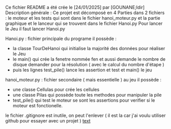 Ce fichier README a été crée le [24/01/2025] par [GOUNANE;Idir]
Description générale : 
Ce projet est décomposé en 4 Parties dans 2 fichiers : le moteur et les tests qui sont dans le fichier hanoi_moteur.py et la partie graphique et le lanceur qui se trouvent dans le fichier Hanoi.py 
Pour lancer le Jeu il faut lancer Hanoi.py 

Hanoi.py : fichier principale du programe il possède :

- la classe TourDeHanoi qui initialise la majorité des données pour réaliser le Jeu
- le main() qui crée la fenetre nommée fen et aussi demande le nombre de disque demander pour la résolution ( avec le calcul du nombre d'étape )
- puis les lignes test_pile() lance les assertion et test et main() le jeu

hanoi_moteur.py : fichier secondaire ( mais essentielle ) au jeu il possède : 
- une classe Cellulas pour crée les cellules
- une classe Pilas qui possède toute les methodes pour manipuler la pile
- test_pile() qui test le moteur se sont les assertions pour verifier si le moteur est fonctionelle. 

le fichier .gitignore est inutile, on peut l'enlever ( il est la car j'ai voulu utiliser github pour essayer avec un projet )
 [text](https://github.com/snakzi2008/Hanoi-NSI.git) 
 
